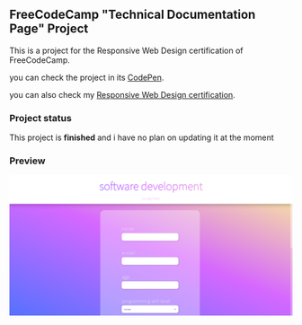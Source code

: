 ## FreeCodeCamp "Technical Documentation Page" Project
This is a project for the Responsive Web Design certification of FreeCodeCamp.

you can check the project in its <a href="https://codepen.io/andresprza/full/mdXeMeK?editors=1100">CodePen</a>.

you can also check my <a href="https://www.freecodecamp.org/certification/andresprza/responsive-web-design">Responsive Web Design certification</a>.

### Project status
This project is **finished** and i have no plan on updating it at the moment

### Preview
![image](./SurveyForm_ScreenShot.png)
